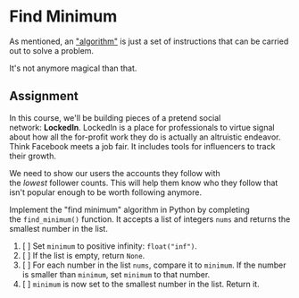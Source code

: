 # Find Minimum

As mentioned, an ["algorithm"](https://en.wikipedia.org/wiki/Algorithm) is just a set of instructions that can be carried out to solve a problem.

It's not anymore magical than that.

## Assignment

In this course, we'll be building pieces of a pretend social network: **LockedIn**. LockedIn is a place for professionals to virtue signal about how all the for-profit work they do is actually an altruistic endeavor. Think Facebook meets a job fair. It includes tools for influencers to track their growth.

We need to show our users the accounts they follow with the _lowest_ follower counts. This will help them know who they follow that isn't popular enough to be worth following anymore.

Implement the "find minimum" algorithm in Python by completing the `find_minimum()` function. It accepts a list of integers `nums` and returns the smallest number in the list.

1. [ ] Set `minimum` to positive infinity: `float("inf")`.
2. [ ] If the list is empty, return `None`.
3. [ ] For each number in the list `nums`, compare it to `minimum`. If the number is smaller than `minimum`, set `minimum` to that number.
4. [ ] `minimum` is now set to the smallest number in the list. Return it.